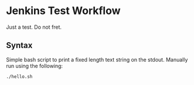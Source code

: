 # Jenkins Test Workflow

Just a test. Do not fret.

## Syntax

Simple bash script to print a fixed length text string on the stdout. Manually run using the following:

```
./hello.sh
```
